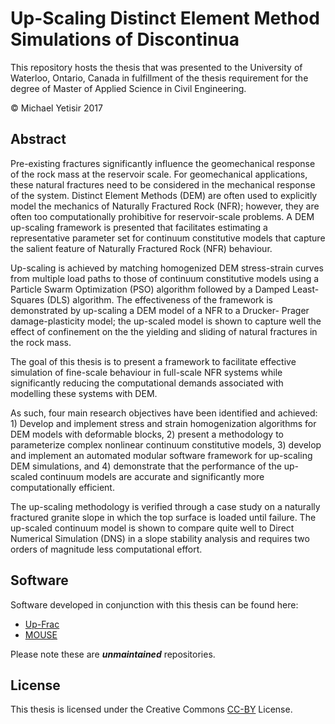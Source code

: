 
# Up-Scaling Distinct Element Method Simulations of Discontinua

This repository hosts the thesis that was presented to the University of Waterloo, Ontario, Canada in fulfillment of the thesis requirement for the degree of Master of Applied Science in Civil Engineering.

© Michael Yetisir 2017

## Abstract
Pre-existing fractures significantly influence the geomechanical response of the rock mass at the reservoir scale. For geomechanical applications, these natural fractures need to be considered in the mechanical response of the system. Distinct Element Methods (DEM) are often used to explicitly model the mechanics of Naturally Fractured Rock (NFR); however, they are often too computationally prohibitive for reservoir-scale problems. A DEM up-scaling framework is presented that facilitates estimating a representative parameter set for continuum constitutive models that capture the salient feature of Naturally Fractured
Rock (NFR) behaviour.

Up-scaling is achieved by matching homogenized DEM stress-strain curves from multiple load paths to those of continuum constitutive models using a Particle Swarm Optimization (PSO) algorithm followed by a Damped Least-Squares (DLS) algorithm. The effectiveness of the framework is demonstrated by up-scaling a DEM model of a NFR to a Drucker- Prager damage-plasticity model; the up-scaled model is shown to capture well the effect of confinement on the the yielding and sliding of natural fractures in the rock mass.

The goal of this thesis is to present a framework to facilitate effective simulation of fine-scale behaviour in full-scale NFR systems while significantly reducing the computational demands associated with modelling these systems with DEM. 

As such, four main research objectives have been identified and achieved: 1) Develop and implement stress and strain homogenization algorithms for DEM models with deformable blocks, 2) present a methodology to parameterize complex nonlinear continuum constitutive models, 3) develop and implement an automated modular software framework for up-scaling DEM simulations, and 4) demonstrate that the performance of the up-scaled continuum models are accurate and significantly more computationally efficient.

The up-scaling methodology is verified through a case study on a naturally fractured granite slope in which the top surface is loaded until failure. The up-scaled continuum model is shown to compare quite well to Direct Numerical Simulation (DNS) in a slope stability analysis and requires two orders of magnitude less computational effort.

## Software

Software developed in conjunction with this thesis can be found here:

* [Up-Frac](https://github.com/yetisir/up-frac)
* [MOUSE](https://github.com/yetisir/MOUSE)

Please note these are <em>**unmaintained**</em> repositories.

## License
This thesis is licensed under the Creative Commons [CC-BY](https://creativecommons.org/licenses/by/4.0/) License.

